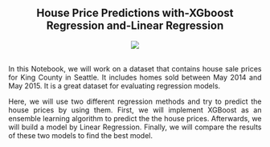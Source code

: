 <div align="center">
 
## House Price Predictions with-XGboost Regression and-Linear Regression
</div>

<div align="center">
<img src="https://user-images.githubusercontent.com/69224996/96664922-a000b880-1308-11eb-90d3-b396032f7dc0.jpg" >
</div>

<br />

<div align="justify">

In this Notebook, we will work on a dataset that contains house sale prices for King County in Seattle. It includes homes sold between May 2014 and May 2015. It is a great dataset for evaluating regression models.

Here, we will use two different regression methods and try to predict the house prices by using them. 
First, we will implement XGBoost as an ensemble learning algorithm to predict the the house prices. Afterwards, we will build a model by Linear Regression. Finally, we will compare the results of these two models to find the best model.

</div>

